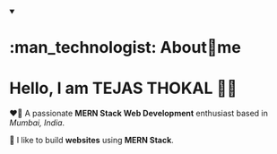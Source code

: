 <!-- About Me -->
<details align = "left" open>
<summary><h1>:man_technologist: About🎯me</h1></summary>

# Hello, I am TEJAS THOKAL :wave::smiley:

❤️‍🔥 A passionate **MERN Stack Web Development** enthusiast based in _Mumbai, India_.

🌟 I like to build **websites** using **MERN Stack**.

